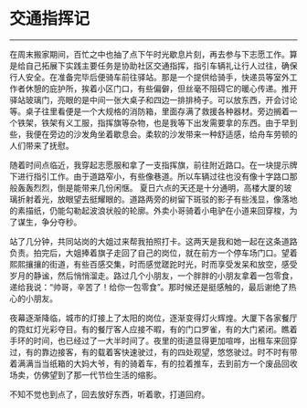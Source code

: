 <!--
 * @Author: 蔡鑫 1058360098@qq.com
 * @Date: 2024-08-21 15:25:19
 * @LastEditors: 蔡鑫 1058360098@qq.com
 * @LastEditTime: 2024-08-21 15:25:26
 * @FilePath: \docsify\docs\articles\journey\j15.md
 * @Description: 这是默认设置,请设置`customMade`, 打开koroFileHeader查看配置 进行设置: https://github.com/OBKoro1/koro1FileHeader/wiki/%E9%85%8D%E7%BD%AE
-->
# 交通指挥记
---

在周末搬家期间，百忙之中也抽了点下午时光歇息片刻，再去参与下志愿工作。算是给自己拓展下实践主要任务是协助社区交通指挥，指引车辆礼让行人过往，确保行人安全。在准备完毕后便骑车前往驿站。那是一个提供给骑手，快递员等室外工作者休憩的庇护所，挨着小区门口，有些偏僻，但丝毫不阻碍它的暖心传递。推开驿站玻璃门，亮眼的是中间一张大桌子和四边一排排椅子。可以放东西，开会讨论等。桌子往里看便是一个大规格的消防箱，里面存满了救援各种器材。旁边搁着一个铁架，铁架有义工服，指挥旗等杂物，也是我等下出发需要拿的东西。由于早到些，我便在旁边的沙发角坐着歇息会。柔软的沙发带来一种舒适感，给舟车劳顿的人们带来了抚慰。

随着时间点临近，我穿起志愿服和拿了一支指挥旗，前往附近路口。在一块提示牌下进行指引工作。由于道路窄小，有些像巷道。所以车辆过往也没有像十字路口那般轰轰烈烈，倒是能带来几份闲惬。
夏日六点的天还是十分通明，高楼大厦的玻璃折射着光，放眼望去挺耀眼的。道路两旁的树留下斑驳的影子有些浅显，像落地的素描纸，仍能勾勒起波浪状般的轮廓。外卖小哥骑着小电驴在小道来回穿梭，为了谋生，争分夺秒。

站了几分钟，共同站岗的大姐过来帮我拍照打卡。这两天是我和她一起在这条道路负责。拍完后，大姐捧着旗子走回了自己的岗位，就在前方一个停车场门口。望着熙熙攘攘的街道，有些百感交集，时而感觉蹉跎时光，时而享受发呆和放空，感受岁月的静谧，然后悄悄溜走。路过几个小朋友，一个胖胖的小朋友拿着一包零食，递给我说：“帅哥，辛苦了！给你一包零食”。那时候还是挺感触的，最后谢绝了热心的小朋友。

夜幕逐渐降临，城市的灯接上了太阳的岗位，逐渐变得灯火辉煌。大厦下各家餐厅的霓虹灯光彩夺目。有的餐厅客人应接不暇，有的门口罗雀，有的大门紧闭。瞧着手环的时间，也已经过了一大半时间了。夜里的街道显得更加喧哗，出租车来回穿过，有的靠边接客，有的载着客快速驶过，有的四处观望，悠悠驶过。时不时有带着满满当当纸箱的大妈大爷，有的骑着车，有的拉着推车，去到前方一个废品回收场卖，仿佛望到了那一代节俭生活的缩影。

不知不觉也到点了，回去放好东西，听着歌，打道回府。